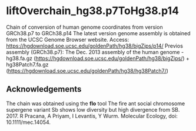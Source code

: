 # liftOverchain_hg38.p7ToHg38.p14
Chain of conversion of human genome coordinates from version GRCh38.p7 to GRCh38.p14
The latest version genome assembly is obtained from the UCSC Genome Browser website. Access: https://hgdownload.soe.ucsc.edu/goldenPath/hg38/bigZips/p14/
Previos assembly (GRCh38.p7): The Dec. 2013  assembly of the human genome - hg38.fa.gz  (https://hgdownload.soe.ucsc.edu/goldenPath/hg38/bigZips/) + hg38Patch7.fa.gz (https://hgdownload.soe.ucsc.edu/goldenPath/hg38/hg38Patch7/)

## Acknowledgements
The chain was obtained using the **flo** tool
The fire ant social chromosome supergene variant Sb shows low diversity but high divergence from SB. 2017. R Pracana, A Priyam, I Levantis, Y Wurm. Molecular Ecology, doi: 10.1111/mec.14054.

